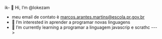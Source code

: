 ik- 👋 Hi, I’m @lokezam
-   meu email de contato è marcos.arantes.martins@escola.pr.gov.br
- 👀 I’m interested in  aprender a programar novas linguagens 
- 🌱 I’m currently learning  a programar a linguagem javascrip e scrathc
--->
